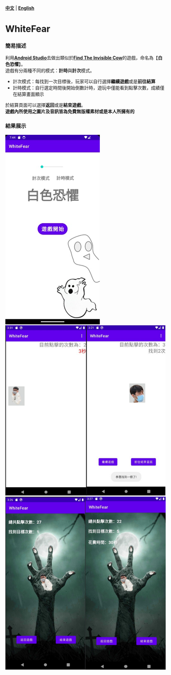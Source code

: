 [**中文**](./README.md) | [**English**](./README_en.md)
# WhiteFear
### 簡易描述
利用[**Android Studio**](https://developer.android.com/studio)去做出類似於[**Find The Invisible Cow**](https://findtheinvisiblecow.com/)的遊戲，命名為【**白色恐懼**】。  
遊戲有分兩種不同的模式：**計時**與**計次**模式。  
* 計次模式：每找到一次目標後，玩家可以自行選擇**繼續遊戲**或是**前往結算**  
* 計時模式：自行選定時間後開始倒數計時，遊玩中僅能看到點擊次數，成績僅在結算畫面顯示  

於結算頁面可以選擇**返回**或是**結束遊戲**。  
**遊戲內所使用之圖片及音訊皆為免費無版權素材或是本人所擁有的**  
### 結果展示  
![](/Start.png)  
![](/Gameplay.png)  
![](/FinalPage.png)  
